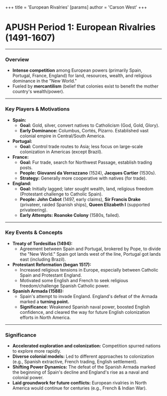 +++
 title = 'European Rivalries'
[params]
	author = 'Carson West'
+++
# APUSH Period 1: European Rivalries (1491-1607)

---

### **Overview**
*   **Intense competition** among European powers (primarily Spain, Portugal, France, England) for land, resources, wealth, and religious dominance in the "New World."
*   Fueled by **mercantilism** (belief that colonies exist to benefit the mother country's wealth/power).

---

### **Key Players & Motivations**

*   **Spain:**
    *   **Goal:** Gold, silver, convert natives to Catholicism (God, Gold, Glory).
    *   **Early Dominance:** Columbus, Cortés, Pizarro. Established vast colonial empire in Central/South America.
*   **Portugal:**
    *   **Goal:** Control trade routes to Asia; less focus on large-scale colonization in Americas (except Brazil).
*   **France:**
    *   **Goal:** Fur trade, search for Northwest Passage, establish trading posts.
    *   **People:** **Giovanni da Verrazzano** (1524), **Jacques Cartier** (1530s).
    *   **Strategy:** Generally more cooperative with natives (for trade).
*   **England:**
    *   **Goal:** Initially lagged; later sought wealth, land, religious freedom (Protestant challenge to Catholic Spain).
    *   **People:** **John Cabot** (1497, early claims), **Sir Francis Drake** (privateer, raided Spanish ships), **Queen Elizabeth I** (supported privateering).
    *   **Early Attempts:** **Roanoke Colony** (1580s, failed).

---

### **Key Events & Concepts**

*   **Treaty of Tordesillas (1494):**
    *   Agreement between Spain and Portugal, brokered by Pope, to divide the "New World." Spain got lands west of the line, Portugal got lands east (including Brazil).
*   **Protestant Reformation (began 1517):**
    *   Increased religious tensions in Europe, especially between Catholic Spain and Protestant England.
    *   Motivated some English and French to seek religious freedom/challenge Spanish Catholic power.
*   **Spanish Armada (1588):**
    *   Spain's attempt to invade England. England's defeat of the Armada marked a **turning point.**
    *   **Significance:** Weakened Spanish naval power, boosted English confidence, and cleared the way for future English colonization efforts in North America.

---

### **Significance**

*   **Accelerated exploration and colonization:** Competition spurred nations to explore more rapidly.
*   **Diverse colonial models:** Led to different approaches to colonization (e.g., Spanish extractive, French trading, English settlement).
*   **Shifting Power Dynamics:** The defeat of the Spanish Armada marked the beginning of Spain's decline and England's rise as a naval and colonial power.
*   **Laid groundwork for future conflicts:** European rivalries in North America would continue for centuries (e.g., French & Indian War).